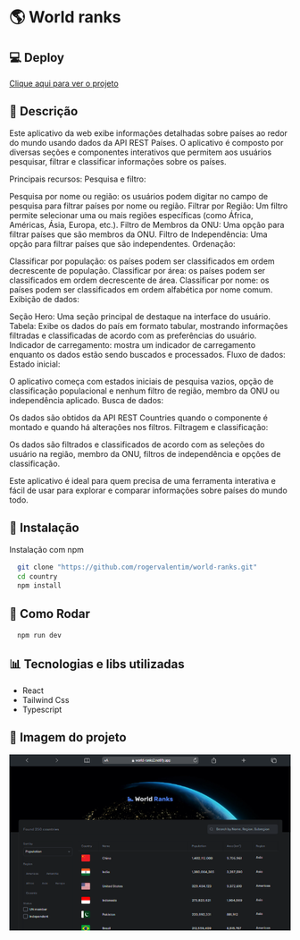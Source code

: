 # 🌎 World ranks

## 💻 Deploy

<a href="https://world-ranks2.netlify.app/">Clique aqui para ver o projeto</a>

## 📝 Descrição

Este aplicativo da web exibe informações detalhadas sobre países ao redor do mundo usando dados da API REST Países. O aplicativo é composto por diversas seções e componentes interativos que permitem aos usuários pesquisar, filtrar e classificar informações sobre os países.

Principais recursos: Pesquisa e filtro:

Pesquisa por nome ou região: os usuários podem digitar no campo de pesquisa para filtrar países por nome ou região. Filtrar por Região: Um filtro permite selecionar uma ou mais regiões específicas (como África, Américas, Ásia, Europa, etc.). Filtro de Membros da ONU: Uma opção para filtrar países que são membros da ONU. Filtro de Independência: Uma opção para filtrar países que são independentes. Ordenação:

Classificar por população: os países podem ser classificados em ordem decrescente de população. Classificar por área: os países podem ser classificados em ordem decrescente de área. Classificar por nome: os países podem ser classificados em ordem alfabética por nome comum. Exibição de dados:

Seção Hero: Uma seção principal de destaque na interface do usuário. Tabela: Exibe os dados do país em formato tabular, mostrando informações filtradas e classificadas de acordo com as preferências do usuário. Indicador de carregamento: mostra um indicador de carregamento enquanto os dados estão sendo buscados e processados. Fluxo de dados: Estado inicial:

O aplicativo começa com estados iniciais de pesquisa vazios, opção de classificação populacional e nenhum filtro de região, membro da ONU ou independência aplicado. Busca de dados:

Os dados são obtidos da API REST Countries quando o componente é montado e quando há alterações nos filtros. Filtragem e classificação:

Os dados são filtrados e classificados de acordo com as seleções do usuário na região, membro da ONU, filtros de independência e opções de classificação.

Este aplicativo é ideal para quem precisa de uma ferramenta interativa e fácil de usar para explorar e comparar informações sobre países do mundo todo.

## 🔧 Instalação

Instalação com npm

```bash
  git clone "https://github.com/rogervalentim/world-ranks.git"
  cd country
  npm install
```

## 🔌 Como Rodar

```bash
  npm run dev
```

## 📊 Tecnologias e libs utilizadas

<ul>
<li>React</li>
<li>Tailwind Css</li>
<li>Typescript</li>
</ul>

## 📸 Imagem do projeto

<img src=".github/world.png" alt="imagem do country ranks">
